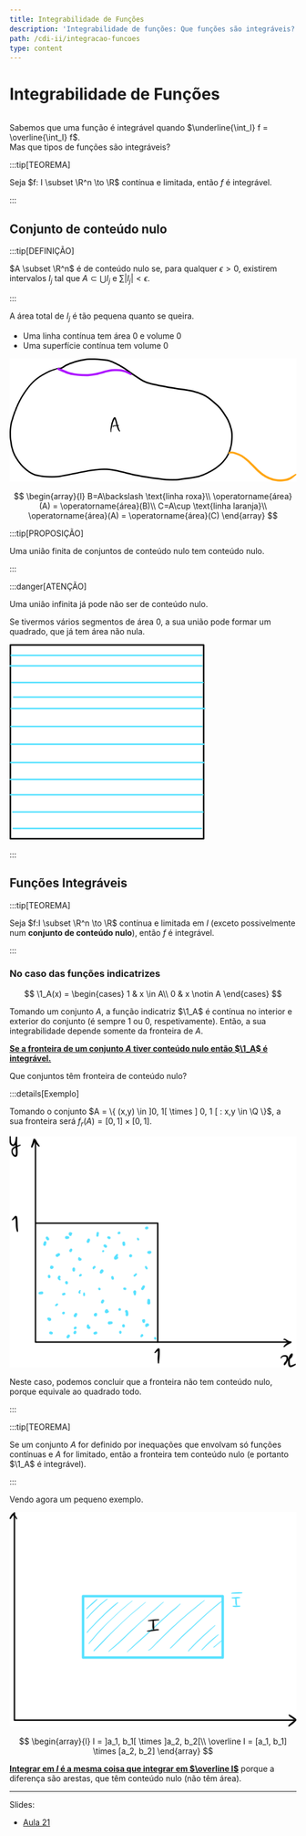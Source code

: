 ```yaml
---
title: Integrabilidade de Funções
description: 'Integrabilidade de funções: Que funções são integráveis?'
path: /cdi-ii/integracao-funcoes
type: content
---
```


# Integrabilidade de Funções

```toc

```

Sabemos que uma função é integrável quando $\underline{\int_I} f = \overline{\int_I} f$.  
Mas que tipos de funções são integráveis?

:::tip[TEOREMA]

Seja $f: I \subset \R^n \to \R$ contínua e limitada,
então $f$ é integrável.

:::

## Conjunto de conteúdo nulo

:::tip[DEFINIÇÃO]

$A \subset \R^n$ é de conteúdo nulo se, para qualquer $\epsilon > 0$, existirem intervalos $I_j$
tal que $A \subset \bigcup I_j$ e $\sum |I_j| < \epsilon$.

:::

A área total de $I_j$ é tão pequena quanto se queira.

- Uma linha contínua tem área 0 e volume 0
- Uma superfície contínua tem volume 0

![Conteúdo Nulo](./assets/0009-conteudo-nulo.svg#dark=1)

$$
\begin{array}{l}
B=A\backslash \text{linha roxa}\\
\operatorname{área}(A) = \operatorname{área}(B)\\
C=A\cup \text{linha laranja}\\
\operatorname{área}(A) = \operatorname{área}(C)
\end{array}
$$

:::tip[PROPOSIÇÃO]

Uma união finita de conjuntos de conteúdo nulo tem conteúdo nulo.

:::

:::danger[ATENÇÃO]

Uma união infinita já pode não ser de conteúdo nulo.

Se tivermos vários segmentos de área 0, a sua união pode formar um quadrado, que já tem área não nula.

![União infinita de conjuntos de conteúdo nulo](./assets/0009-conteudo-nulo-quadrado.svg#dark=1)

:::

## Funções Integráveis

:::tip[TEOREMA]

Seja $f:I \subset \R^n \to \R$ contínua e limitada em $I$
(exceto possivelmente num **conjunto de conteúdo nulo**),
então $f$ é integrável.

:::

### No caso das funções indicatrizes

$$
\1_A(x) = \begin{cases}
1 & x \in A\\
0 & x \notin A
\end{cases}
$$

Tomando um conjunto $A$, a função indicatriz $\1_A$ é contínua no interior e exterior do conjunto (é sempre 1 ou 0, respetivamente).
Então, a sua integrabilidade depende somente da fronteira de $A$.

[**Se a fronteira de um conjunto $A$ tiver conteúdo nulo então $\1_A$ é integrável.**](color:green)

Que conjuntos têm fronteira de conteúdo nulo?

:::details[Exemplo]

Tomando o conjunto $A = \{ (x,y) \in ]0, 1[ \times ] 0, 1 [ : x,y \in \Q \}$,
a sua fronteira será
$f_r(A) = [0,1] \times [0,1]$.

![Conjunto com fronteira igual à sua área](./assets/0009-fronteira-q.svg#dark=1)

Neste caso, podemos concluir que a fronteira não tem conteúdo nulo, porque equivale ao quadrado todo.

:::

:::tip[TEOREMA]

Se um conjunto $A$ for definido por inequações que envolvam só funções contínuas e $A$ for limitado, então
a fronteira tem conteúdo nulo (e portanto $\1_A$ é integrável).

:::

Vendo agora um pequeno exemplo.

![A fronteira de conteúdo nulo não importa para o integral](./assets/0009-conteudo-nulo-fronteira.svg#dark=1)

$$
\begin{array}{l}
I = ]a_1, b_1[ \times ]a_2, b_2[\\
\overline I = [a_1, b_1] \times [a_2, b_2]
\end{array}
$$

[**Integrar em $I$ é a mesma coisa que integrar em $\overline I$**](color:yellow) porque a diferença são arestas,
que têm conteúdo nulo (não têm área).

---

Slides:

- [Aula 21](https://drive.google.com/file/d/1UZdMCK4g5bBHPECAcop5oTcbxfPz8B84/view?usp=sharing)
